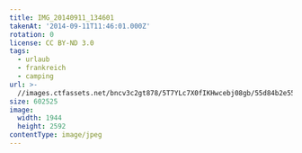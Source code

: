 ```yaml
---
title: IMG_20140911_134601
takenAt: '2014-09-11T11:46:01.000Z'
rotation: 0
license: CC BY-ND 3.0
tags:
  - urlaub
  - frankreich
  - camping
url: >-
  //images.ctfassets.net/bncv3c2gt878/5T7YLc7X0fIKHwcebj08gb/55d84b2e551b48121f6a4048b1268926/img_20140911_134601_28278603876_o
size: 602525
image:
  width: 1944
  height: 2592
contentType: image/jpeg
---
```


